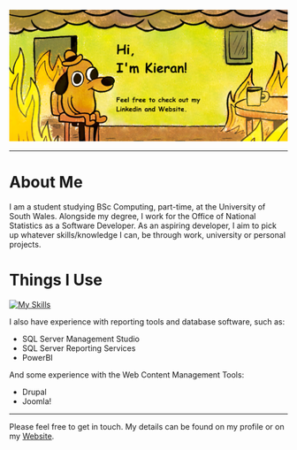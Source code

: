 ![GithubBanner](GithubBanner.png)

---

# About Me
I am a student studying BSc Computing, part-time, at the University of South Wales. Alongside my degree,
I work for the Office of National Statistics as a Software Developer. As an aspiring developer, I aim to pick up whatever
skills/knowledge I can, be through work, university or personal projects.

# Things I Use
[![My Skills](https://skillicons.dev/icons?i=html,css,js,ts,php,bootstrap,cs,py,raspberrypi,sqlite&perline5)](https://skillicons.dev)

I also have experience with reporting tools and database software, such as:
- SQL Server Management Studio
- SQL Server Reporting Services
- PowerBI

And some experience with the Web Content Management Tools:
- Drupal
- Joomla!

---

Please feel free to get in touch. My details can be found on my profile or on my [Website](https://www.totaldwarf.dev).

<!--
**TotalDwarf03/TotalDwarf03** is a ✨ _special_ ✨ repository because its `README.md` (this file) appears on your GitHub profile.

Here are some ideas to get you started:

- 🔭 I’m currently working on ...
- 🌱 I’m currently learning ...
- 👯 I’m looking to collaborate on ...
- 🤔 I’m looking for help with ...
- 💬 Ask me about ...
- 📫 How to reach me: ...
- 😄 Pronouns: ...
- ⚡ Fun fact: ...
-->
